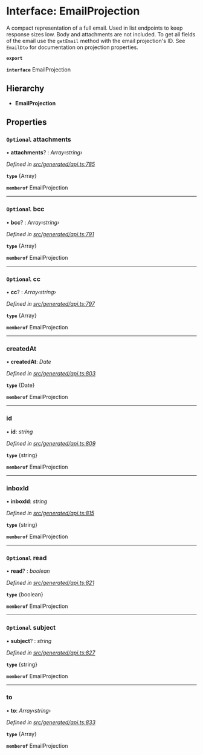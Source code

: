 # Interface: EmailProjection

A compact representation of a full email. Used in list endpoints to keep response sizes low. Body and attachments are not included. To get all fields of the email use the `getEmail` method with the email projection's ID. See `EmailDto` for documentation on projection properties.

**`export`** 

**`interface`** EmailProjection

## Hierarchy

* **EmailProjection**

## Properties

### `Optional` attachments

• **attachments**? : *Array‹string›*

*Defined in [src/generated/api.ts:785](https://github.com/mailslurp/mailslurp-client-ts-js/blob/507ad2d/src/generated/api.ts#L785)*

**`type`** {Array<string>}

**`memberof`** EmailProjection

___

### `Optional` bcc

• **bcc**? : *Array‹string›*

*Defined in [src/generated/api.ts:791](https://github.com/mailslurp/mailslurp-client-ts-js/blob/507ad2d/src/generated/api.ts#L791)*

**`type`** {Array<string>}

**`memberof`** EmailProjection

___

### `Optional` cc

• **cc**? : *Array‹string›*

*Defined in [src/generated/api.ts:797](https://github.com/mailslurp/mailslurp-client-ts-js/blob/507ad2d/src/generated/api.ts#L797)*

**`type`** {Array<string>}

**`memberof`** EmailProjection

___

###  createdAt

• **createdAt**: *Date*

*Defined in [src/generated/api.ts:803](https://github.com/mailslurp/mailslurp-client-ts-js/blob/507ad2d/src/generated/api.ts#L803)*

**`type`** {Date}

**`memberof`** EmailProjection

___

###  id

• **id**: *string*

*Defined in [src/generated/api.ts:809](https://github.com/mailslurp/mailslurp-client-ts-js/blob/507ad2d/src/generated/api.ts#L809)*

**`type`** {string}

**`memberof`** EmailProjection

___

###  inboxId

• **inboxId**: *string*

*Defined in [src/generated/api.ts:815](https://github.com/mailslurp/mailslurp-client-ts-js/blob/507ad2d/src/generated/api.ts#L815)*

**`type`** {string}

**`memberof`** EmailProjection

___

### `Optional` read

• **read**? : *boolean*

*Defined in [src/generated/api.ts:821](https://github.com/mailslurp/mailslurp-client-ts-js/blob/507ad2d/src/generated/api.ts#L821)*

**`type`** {boolean}

**`memberof`** EmailProjection

___

### `Optional` subject

• **subject**? : *string*

*Defined in [src/generated/api.ts:827](https://github.com/mailslurp/mailslurp-client-ts-js/blob/507ad2d/src/generated/api.ts#L827)*

**`type`** {string}

**`memberof`** EmailProjection

___

###  to

• **to**: *Array‹string›*

*Defined in [src/generated/api.ts:833](https://github.com/mailslurp/mailslurp-client-ts-js/blob/507ad2d/src/generated/api.ts#L833)*

**`type`** {Array<string>}

**`memberof`** EmailProjection
